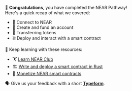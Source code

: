 🥳 **Congratulations**, you have completed the NEAR Pathway! \
Here's a quick recap of what we covered:

- 🔌 Connect to NEAR
- 🏦 Create and fund an account
- 💸 Transferring tokens
- ⛓ Deploy and interact with a smart contract

🧐 Keep learning with these resources:

- 🏋️ [Learn NEAR Club](https://learnnear.club/)
- 🏗 [Write and deploy a smart contract in Rust](https://learn.figment.io/tutorials/write-and-deploy-a-smart-contract-on-near)
- 🥩 [Monetize NEAR smart contracts](https://learn.figment.io/tutorials/monetize-near-smart-contracts)

🗣 Give us your feedback with a short **[Typeform](https://kkfsw5kbxeq.typeform.com/to/u684iMDN)**.
